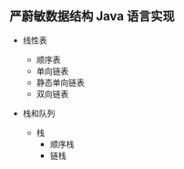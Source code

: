 ## 严蔚敏数据结构 Java 语言实现
- 线性表
    - 顺序表
    - 单向链表
    - 静态单向链表
    - 双向链表
    
- 栈和队列
    - 栈
        - 顺序栈
        - 链栈